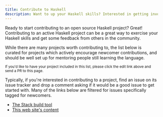 ```yaml
---
title: Contribute to Haskell
description: Want to up your Haskell skills? Interested in getting involved in the open source world? Here's a list of projects which encourage newcomer contributions!
---
```


Ready to start contributing to an open source Haskell project? Great!
Contributing to an active Haskell project can be a great way to
exercise your Haskell skills and get some feedback from others in the
community.

While there are many projects worth contributing to, the list below is
curated for projects which actively encourage newcomer contributions,
and should be well set up for mentoring people still learning the
language.

<small>If you'd like to have your project included in this list, please click the edit link above and send a PR to this page.</small>

Typically, if you're interested in contributing to a project, find an
issue on its issue tracker and drop a comment asking if it would be a
good issue to get started with. Many of the links below are filtered
for issues specifically tagged for newcomers.

* [The Stack build tool](https://github.com/commercialhaskell/stack/issues?q=is%3Aopen+is%3Aissue+label%3A%22newcomer+friendly%22)
* [This web site's content](https://github.com/fpco/haskell.fpcomplete.com/issues/)
